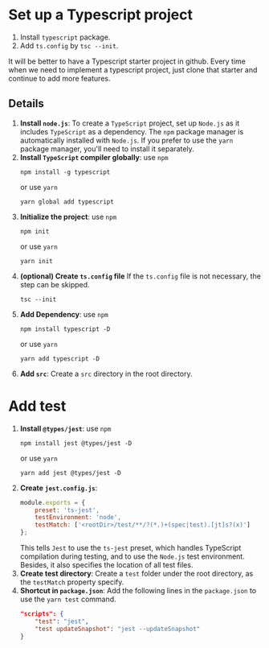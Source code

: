 # Set up a Typescript project
1. Install `typescript` package.
2. Add `ts.config` by `tsc --init`.

It will be better to have a Typescript starter project in github. Every time when we need to implement a typescript project, just clone that starter and continue to add more features.

## Details
1. **Install `node.js`**: To create a `TypeScript` project, set up `Node.js` as it includes `TypeScript` as a dependency. The `npm` package manager is automatically installed with `Node.js`. If you prefer to use the `yarn` package manager, you'll need to install it separately.
2. **Install `TypeScript` compiler globally**: 
    use `npm`
    ```shell
    npm install -g typescript
    ```
    or use `yarn`
    ```shell
    yarn global add typescript
    ```
3. **Initialize the project**: 
    use `npm`
    ```shell
    npm init
    ```
    or use `yarn`
    ```shell
    yarn init
    ```
4. **(optional) Create `ts.config` file**
    If the `ts.config` file is not necessary, the step can be skipped.
    ```shell
    tsc --init
    ```
5. **Add Dependency**:
    use `npm`
    ```shell
    npm install typescript -D
    ```
    or use `yarn`
    ```shell
    yarn add typescript -D
    ```
6. **Add `src`**:
Create a `src` directory in the root directory.

# Add test
1. **Install `@types/jest`**:
    use `npm`
    ```shell
    npm install jest @types/jest -D
    ```
    or use `yarn`
    ```shell
    yarn add jest @types/jest -D
    ```
2. **Create `jest.config.js`**:
    ```javascript
    module.exports = {
        preset: 'ts-jest',
        testEnvironment: 'node',
        testMatch: ['<rootDir>/test/**/?(*.)+(spec|test).[jt]s?(x)']
    };
    ```
    This tells `Jest` to use the `ts-jest` preset, which handles TypeScript compilation during testing, and to use the `Node.js` test environment. Besides, it also specifies the location of all test files.
3. **Create test directory**:
    Create a `test` folder under the root directory, as the `testMatch` property specify.
4. **Shortcut in `package.json`**:
    Add the following lines in the `package.json` to use the `yarn test` command.
    ```json
    "scripts": {
        "test": "jest",
        "test updateSnapshot": "jest --updateSnapshot"
    }
    ```